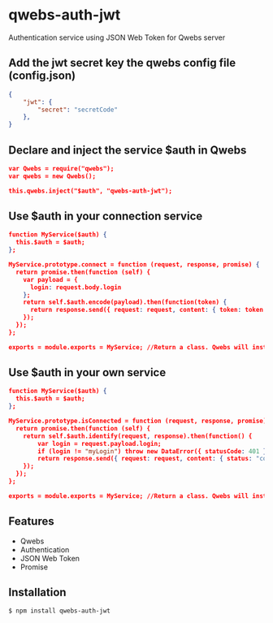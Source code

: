 # qwebs-auth-jwt
Authentication service using JSON Web Token for Qwebs server

## Add the jwt secret key the qwebs config file (config.json)

```json
{
	"jwt": {
        "secret": "secretCode"
    },
}
```

## Declare and inject the service $auth in Qwebs

```json
var Qwebs = require("qwebs");
var qwebs = new Qwebs();

this.qwebs.inject("$auth", "qwebs-auth-jwt");
```

## Use $auth in your connection service

```json
function MyService($auth) {
  this.$auth = $auth;
};

MyService.prototype.connect = function (request, response, promise) {
  return promise.then(function (self) {
    var payload = { 
      login: request.body.login 
    };
    return self.$auth.encode(payload).then(function(token) {
      return response.send({ request: request, content: { token: token } });
    });
  });
};

exports = module.exports = MyService; //Return a class. Qwebs will instanciate it;
```

## Use $auth in your own service

```json
function MyService($auth) {
  this.$auth = $auth;
};

MyService.prototype.isConnected = function (request, response, promise) {
  return promise.then(function (self) { 
    return self.$auth.identify(request, response).then(function() {
        var login = request.payload.login;
        if (login != "myLogin") throw new DataError({ statusCode: 401 });
        return response.send({ request: request, content: { status: "connected" } });
    });
  });
};

exports = module.exports = MyService; //Return a class. Qwebs will instanciate it;
```

## Features

  * Qwebs
  * Authentication
  * JSON Web Token
  * Promise

## Installation

```bash
$ npm install qwebs-auth-jwt
```